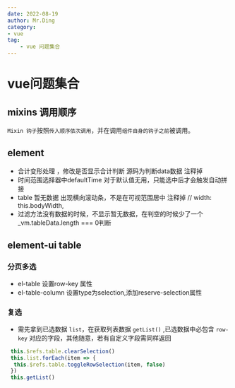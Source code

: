 ```yaml
---
date: 2022-08-19
author: Mr.Ding
category:
- vue
tag:
	- vue 问题集合
---
```

# vue问题集合

## mixins 调用顺序
`Mixin 钩子`按照`传入顺序依次调用`，并在调用`组件自身的钩子之前`被调用。

## element

- 合计变形处理 ，修改是否显示合计判断 源码为判断data数据 注释掉
- 时间范围选择器中defaultTime 对于默认值无用，只能选中后才会触发自动拼接
- table 暂无数据 出现横向滚动条，不是在可视范围居中 注释掉 // width: this.bodyWidth,
- 过滤方法没有数据的时候，不显示暂无数据，在判空的时候少了一个_vm.tableData.length === 0判断

## element-ui table

### 分页多选

- el-table 设置row-key 属性
- el-table-column 设置type为selection,添加reserve-selection属性

### 复选

- 需先拿到已选数据 `list`，在获取列表数据 `getList()` ,已选数据中必包含 `row-key` 对应的字段，其他随意，若有自定义字段需同样返回

```js
 this.$refs.table.clearSelection()
 this.list.forEach(item => {
  this.$refs.table.toggleRowSelection(item, false)
 })
 this.getList()
```
